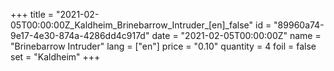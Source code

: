 +++
title = "2021-02-05T00:00:00Z_Kaldheim_Brinebarrow_Intruder_[en]_false"
id = "89960a74-9e17-4e30-874a-4286dd4c917d"
date = "2021-02-05T00:00:00Z"
name = "Brinebarrow Intruder"
lang = ["en"]
price = "0.10"
quantity = 4
foil = false
set = "Kaldheim"
+++
